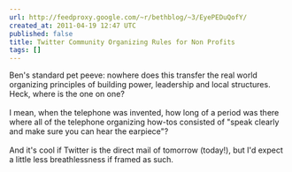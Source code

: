```yaml
---
url: http://feedproxy.google.com/~r/bethblog/~3/EyePEDuQofY/
created_at: 2011-04-19 12:47 UTC
published: false
title: Twitter Community Organizing Rules for Non Profits
tags: []
---
```


Ben's standard pet peeve: nowhere does this transfer the real world organizing principles of building power, leadership and local structures. Heck, where is the one on one? <br><br>I mean, when the telephone was invented, how long of a period was there where all of the telephone organizing how-tos consisted of "speak clearly and make sure you can hear the earpiece"?<br><br>And it's cool if Twitter is the direct mail of tomorrow (today!), but I'd expect a little less breathlessness if framed as such.
